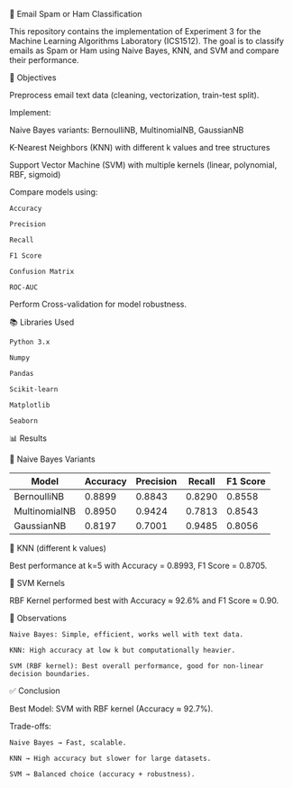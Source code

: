 📧 Email Spam or Ham Classification

This repository contains the implementation of Experiment 3 for the Machine Learning Algorithms Laboratory (ICS1512).
The goal is to classify emails as Spam or Ham using Naive Bayes, KNN, and SVM and compare their performance.

📌 Objectives

Preprocess email text data (cleaning, vectorization, train-test split).

Implement:

Naive Bayes variants: BernoulliNB, MultinomialNB, GaussianNB

K-Nearest Neighbors (KNN) with different k values and tree structures

Support Vector Machine (SVM) with multiple kernels (linear, polynomial, RBF, sigmoid)

Compare models using:

    Accuracy

    Precision

    Recall

    F1 Score

    Confusion Matrix

    ROC-AUC

Perform Cross-validation for model robustness.

📚 Libraries Used

    Python 3.x

    Numpy

    Pandas

    Scikit-learn

    Matplotlib

    Seaborn

📊 Results

🔹 Naive Bayes Variants

| Model         | Accuracy | Precision | Recall | F1 Score |
| ------------- | -------- | --------- | ------ | -------- |
| BernoulliNB   | 0.8899   | 0.8843    | 0.8290 | 0.8558   |
| MultinomialNB | 0.8950   | 0.9424    | 0.7813 | 0.8543   |
| GaussianNB    | 0.8197   | 0.7001    | 0.9485 | 0.8056   |

🔹 KNN (different k values)

Best performance at k=5 with Accuracy = 0.8993, F1 Score = 0.8705.

🔹 SVM Kernels

RBF Kernel performed best with Accuracy ≈ 92.6% and F1 Score ≈ 0.90.

📝 Observations

    Naive Bayes: Simple, efficient, works well with text data.

    KNN: High accuracy at low k but computationally heavier.

    SVM (RBF kernel): Best overall performance, good for non-linear decision boundaries.

✅ Conclusion

Best Model: SVM with RBF kernel (Accuracy ≈ 92.7%).

Trade-offs:

    Naive Bayes → Fast, scalable.

    KNN → High accuracy but slower for large datasets.

    SVM → Balanced choice (accuracy + robustness).
